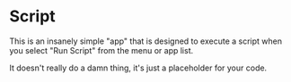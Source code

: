 
# Script

This is an insanely simple "app" that is designed to execute a script when
you select "Run Script" from the menu or app list.

It doesn't really do a damn thing, it's just a placeholder for your code.
